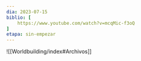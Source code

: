 ```yaml
---
dia: 2023-07-15
biblio: [
	https://www.youtube.com/watch?v=mcqMic-f3oQ
]
etapa: sin-empezar
---
```










![[Worldbuilding/index#Archivos]]